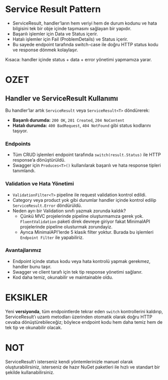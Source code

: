 # Service Result Pattern

- ServiceResult, handler’ların hem veriyi hem de durum kodunu ve hata bilgisini tek bir obje içinde taşımasını sağlayan
  bir yapıdır.
- Başarılı işlemler için Data ve Status içerir.
- Hatalı işlemler için Fail (ProblemDetails) ve Status içerir.
- Bu sayede endpoint tarafında switch-case ile doğru HTTP status kodu ve response dönmek kolaylaşır.

Kısaca: handler içinde status + data + error yönetimi yapmamıza yarar.

# OZET

## Handler ve ServiceResult Kullanımı

Bu handler’lar artık `ServiceResult` veya `ServiceResult<T>` döndürerek:

- **Başarılı durumda:** `200 OK`, `201 Created`, `204 NoContent`
- **Hatalı durumda:** `400 BadRequest`, `404 NotFound` gibi status kodlarını taşıyor.

### Endpoints

- Tüm CRUD işlemleri endpoint tarafında `switch(result.Status)` ile HTTP response’a dönüştürüldü.
- Swagger için `Produces<T>()` kullanılarak başarılı ve hata response tipleri tanımlandı.

### Validation ve Hata Yönetimi

- `ValidationFilter<T>` pipeline ile request validation kontrol edildi.
- Category veya product yok gibi durumlar handler içinde kontrol edilip `ServiceResult.Error` döndürüldü.
- Neden ayrı bir Validation sınıfı yazmak zorunda kaldık?
    - Çünkü MVC projelerinde pipeline oluşturmamıza gerek yok. `FluentValidation` paketi direk devreye giriyor fakat
      MinimalAPI projelerinde pipeline olusturmak zorundayiz.
    - Ayrıca MinimalAPI'lerde 5 klasik filter yoktur. Burada bu işlemleri `Endpoint Filter` ile yapabiliriz.

### Avantajlarımız

- Endpoint içinde status kodu veya hata kontrolü yapmak gerekmez, handler bunu taşır.
- Swagger ve client tarafı için tek tip response yönetimi sağlanır.
- Kod daha temiz, okunabilir ve maintainable oldu.

# EKSIKLER

Yeni **versiyonda**, tüm endpointlerde tekrar eden `switch` kontrollerini kaldırıp, ServiceResult’ı uzantı metodları
üzerinden otomatik olarak doğru HTTP cevaba dönüştürebileceğiz; böylece endpoint kodu hem daha temiz hem de tek tip ve
okunabilir olacak.

# NOT

ServiceResult’ı isterseniz kendi yöntemlerinizle manuel olarak oluşturabilirsiniz, isterseniz de hazır NuGet paketleri
ile hızlı ve standart bir şekilde kullanabilirsiniz.
